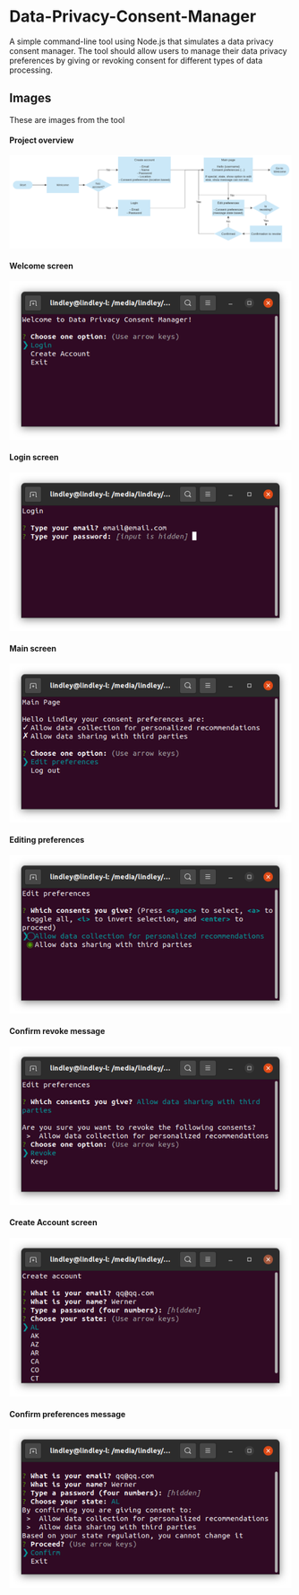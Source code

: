 # Data-Privacy-Consent-Manager
A simple command-line tool using Node.js that simulates a data privacy consent manager.
The tool should allow users to manage their data privacy preferences by giving or revoking consent for different types of data processing.

## Images
These are images from the tool

#### Project overview
![Local Image](images/project.png)

#### Welcome screen
![Local Image](images/welcome.png)

#### Login screen
![Local Image](images/login.png)

#### Main screen
![Local Image](images/main.png)

#### Editing preferences
![Local Image](images/edit.png)

#### Confirm revoke message
![Local Image](images/revoke.png)

#### Create Account screen
![Local Image](images/create.png)

#### Confirm preferences message
![Local Image](images/confirm.png)




